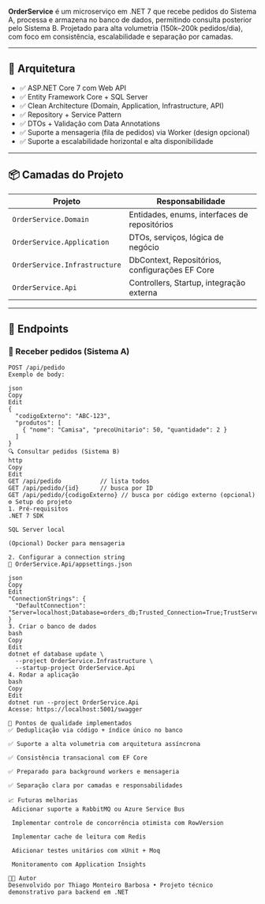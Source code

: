 **OrderService** é um microserviço em .NET 7 que recebe pedidos do Sistema A, processa e armazena no banco de dados, permitindo consulta posterior pelo Sistema B. Projetado para alta volumetria (150k–200k pedidos/dia), com foco em consistência, escalabilidade e separação por camadas.

---

## 🧱 Arquitetura

- ✅ ASP.NET Core 7 com Web API
- ✅ Entity Framework Core + SQL Server
- ✅ Clean Architecture (Domain, Application, Infrastructure, API)
- ✅ Repository + Service Pattern
- ✅ DTOs + Validação com Data Annotations
- ✅ Suporte a mensageria (fila de pedidos) via Worker (design opcional)
- ✅ Suporte a escalabilidade horizontal e alta disponibilidade

---

## 📦 Camadas do Projeto

| Projeto                        | Responsabilidade                                       |
|-------------------------------|--------------------------------------------------------|
| `OrderService.Domain`         | Entidades, enums, interfaces de repositórios          |
| `OrderService.Application`    | DTOs, serviços, lógica de negócio                     |
| `OrderService.Infrastructure` | DbContext, Repositórios, configurações EF Core        |
| `OrderService.Api`            | Controllers, Startup, integração externa              |

---

## 📄 Endpoints

### 🔄 Receber pedidos (Sistema A)

```http
POST /api/pedido
Exemplo de body:

json
Copy
Edit
{
  "codigoExterno": "ABC-123",
  "produtos": [
    { "nome": "Camisa", "precoUnitario": 50, "quantidade": 2 }
  ]
}
🔍 Consultar pedidos (Sistema B)
http
Copy
Edit
GET /api/pedido           // lista todos
GET /api/pedido/{id}      // busca por ID
GET /api/pedido/{codigoExterno} // busca por código externo (opcional)
⚙️ Setup do projeto
1. Pré-requisitos
.NET 7 SDK

SQL Server local

(Opcional) Docker para mensageria

2. Configurar a connection string
📄 OrderService.Api/appsettings.json

json
Copy
Edit
"ConnectionStrings": {
  "DefaultConnection": "Server=localhost;Database=orders_db;Trusted_Connection=True;TrustServerCertificate=True;"
}
3. Criar o banco de dados
bash
Copy
Edit
dotnet ef database update \
  --project OrderService.Infrastructure \
  --startup-project OrderService.Api
4. Rodar a aplicação
bash
Copy
Edit
dotnet run --project OrderService.Api
Acesse: https://localhost:5001/swagger

📌 Pontos de qualidade implementados
✅ Deduplicação via código + índice único no banco

✅ Suporte a alta volumetria com arquitetura assíncrona

✅ Consistência transacional com EF Core

✅ Preparado para background workers e mensageria

✅ Separação clara por camadas e responsabilidades

📈 Futuras melhorias
 Adicionar suporte a RabbitMQ ou Azure Service Bus

 Implementar controle de concorrência otimista com RowVersion

 Implementar cache de leitura com Redis

 Adicionar testes unitários com xUnit + Moq

 Monitoramento com Application Insights

👨‍💻 Autor
Desenvolvido por Thiago Monteiro Barbosa • Projeto técnico demonstrativo para backend em .NET